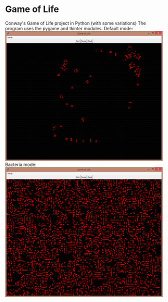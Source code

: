 # Game of Life
Conway's Game of Life project in Python (with some variations)
The program uses the pygame and tkinter modules.
Default mode:
![defaultmode](/Screenshots/defaultmode.png)
Bacteria mode:
![bacteriamode](/Screenshots/bacteriamode.png)